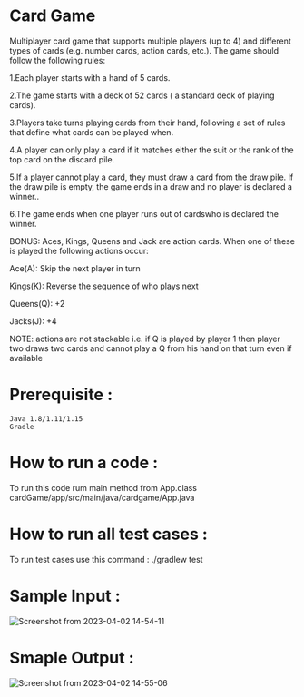 # Card Game
Multiplayer card game that supports multiple players (up to 4) and different types of cards (e.g. number cards, action cards, etc.). The game should follow the following rules:

1.Each player starts with a hand of 5 cards.

2.The game starts with a deck of 52 cards ( a standard deck of playing cards).

3.Players take turns playing cards from their hand, following a set of rules that define what cards can be played when.

4.A player can only play a card if it matches either the suit or the rank of the top card on the discard pile.

5.If a player cannot play a card, they must draw a card from the draw pile. If the draw pile is empty, the game ends in a draw and no player is declared a winner..

6.The game ends when one player runs out of cardswho is declared the winner.

BONUS: Aces, Kings, Queens and Jack are action cards. When one of these is played the following actions occur:

Ace(A): Skip the next player in turn

Kings(K): Reverse the sequence of who plays next 

Queens(Q): +2

Jacks(J): +4

NOTE: actions are not stackable i.e. if Q is played by player 1 then player two draws two cards and cannot play a Q from his hand on that turn even if available

 
# Prerequisite :
    Java 1.8/1.11/1.15
    Gradle
    
# How to run a code :
 To run this code rum main method from App.class  cardGame/app/src/main/java/cardgame/App.java
 
# How to run all test cases :
 To run test cases use this command :  ./gradlew test 
 
# Sample Input :

![Screenshot from 2023-04-02 14-54-11](https://user-images.githubusercontent.com/54895294/229344281-3141cf6a-877a-44ff-b797-f6493b7c43cc.png)

# Smaple Output :

![Screenshot from 2023-04-02 14-55-06](https://user-images.githubusercontent.com/54895294/229344299-b78e842b-374b-49db-ab93-8b0f0fc0526f.png)
